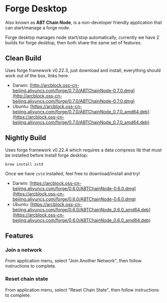 # Forge Desktop

Also known as **ABT Chain Node**, is a non-developer friendly application that can start/manage a forge node.

Forge desktop manages node start/stop automatically, currently we have 2 builds for forge desktop, then both share the same set of features.

## Clean Build

Uses forge framework v0.22.3, just download and install, everything should work out of the box, links here:

- Darwin: [http://arcblock.oss-cn-beijing.aliyuncs.com/forge/0.7.0/ABTChainNode-0.7.0.dmg](http://arcblock.oss-cn-beijing.aliyuncs.com/forge/0.7.0/ABTChainNode-0.7.0.dmg)
- Ubuntu: [https://arcblock.oss-cn-beijing.aliyuncs.com/forge/0.7.0/ABTChainNode_0.7.0_amd64.deb](https://arcblock.oss-cn-beijing.aliyuncs.com/forge/0.7.0/ABTChainNode_0.7.0_amd64.deb)

## Nightly Build

Uses forge framework v0.22.4 which requires a data compress lib that must be installed before install forge desktop:

```shell
brew install zstd
```

Once we have `zstd` installed, feel free to download/install and try!

- Darwin: [https://arcblock.oss-cn-beijing.aliyuncs.com/forge/0.6.0/ABTChainNode-0.6.0.dmg](https://arcblock.oss-cn-beijing.aliyuncs.com/forge/0.6.0/ABTChainNode-0.6.0.dmg)
- Ubuntu: [https://arcblock.oss-cn-beijing.aliyuncs.com/forge/0.6.0/ABTChainNode_0.6.0_amd64.deb](https://arcblock.oss-cn-beijing.aliyuncs.com/forge/0.6.0/ABTChainNode_0.6.0_amd64.deb)

## Features

### Join a network

From application menu, select "Join Another Network", then follow instructions to complete.

### Reset chain state

From application menu, select "Reset Chain State", then follow instructions to complete.
